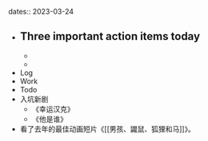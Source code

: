 dates:: 2023-03-24

- Three important action items today
	- 
	- 
	- 
- Log
- Work
- Todo
- 入坑新剧
	- 《幸运汉克》
	- 《他是谁》
- 看了去年的最佳动画短片《[[男孩、鼹鼠、狐狸和马]]》。

